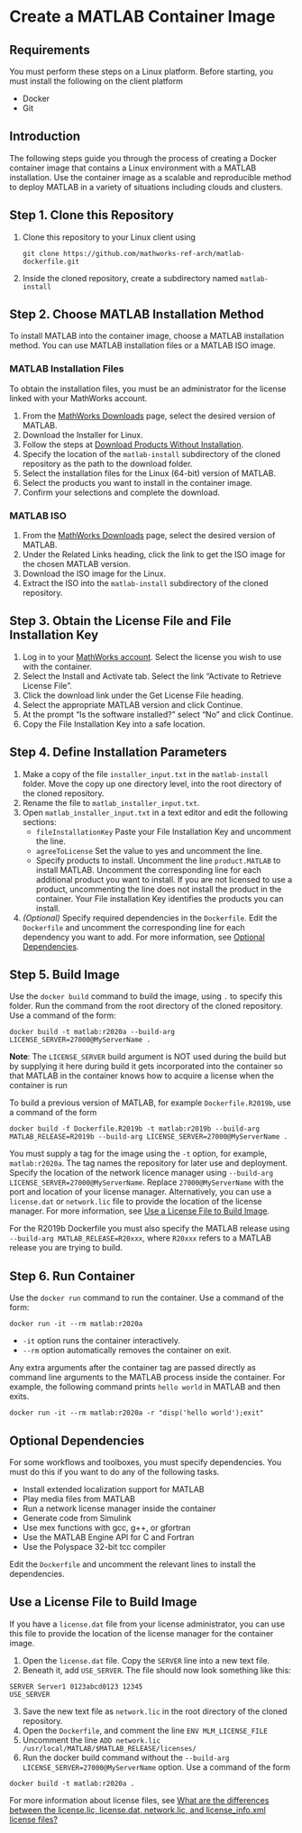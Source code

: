 # Create a MATLAB Container Image
## Requirements
You must perform these steps on a Linux platform.
Before starting, you must install the following on the client platform
- Docker
- Git

## Introduction
The following steps guide you through the process of creating a Docker container image that contains a Linux environment with a MATLAB installation. 
Use the container image as a scalable and reproducible method to deploy MATLAB in a variety of situations including clouds and clusters.

## Step 1. Clone this Repository
1. Clone this repository to your Linux client using 

    `git clone https://github.com/mathworks-ref-arch/matlab-dockerfile.git`
2. Inside the cloned repository, create a subdirectory named `matlab-install`

## Step 2. Choose MATLAB Installation Method
To install MATLAB into the container image, choose a MATLAB installation method. You can use MATLAB installation files or a MATLAB ISO image. 

### MATLAB Installation Files
To obtain the installation files, you must be an administrator for the license linked with your MathWorks account.
1. From the [MathWorks Downloads](https://www.mathworks.com/downloads/) page, select the desired version of MATLAB.
2. Download the Installer for Linux.
3. Follow the steps at [Download Products Without Installation](https://www.mathworks.com/help/install/ug/download-only.html). 
4. Specify the location of the `matlab-install` subdirectory of the cloned repository as the path to the download folder. 
5. Select the installation files for the Linux (64-bit) version of MATLAB. 
6. Select the products you want to install in the container image.
7. Confirm your selections and complete the download. 

### MATLAB ISO
1. From the [MathWorks Downloads](https://www.mathworks.com/downloads/) page, select the desired version of MATLAB.
2. Under the Related Links heading, click the link to get the ISO image for the chosen MATLAB version. 
3. Download the ISO image for the Linux.
4. Extract the ISO into the `matlab-install` subdirectory of the cloned repository.

## Step 3. Obtain the License File and File Installation Key
1. Log in to your [MathWorks account](https://www.mathworks.com/login). Select the license you wish to use with the container.
2. Select the Install and Activate tab. Select the link “Activate to Retrieve License File”.
3. Click the download link under the Get License File heading. 
4. Select the appropriate MATLAB version and click Continue.
5. At the prompt “Is the software installed?” select “No” and click Continue.
6. Copy the File Installation Key into a safe location.

## Step 4. Define Installation Parameters
1. Make a copy of the file `installer_input.txt` in the `matlab-install` folder. Move the copy up one directory level, into the root directory of the cloned repository.
2. Rename the file to `matlab_installer_input.txt`.
3. Open `matlab_installer_input.txt` in a text editor and edit the following sections:
    - `fileInstallationKey` Paste your File Installation Key and uncomment the line.
    - `agreeToLicense` Set the value to yes and uncomment the line.
    - Specify products to install. Uncomment the line `product.MATLAB` to install MATLAB. Uncomment the corresponding line for each additional product you want to install. If you are not licensed to use a product, uncommenting the line does not install the product in the container. Your File installation Key identifies the products you can install.
4.	*(Optional)* Specify required dependencies in the `Dockerfile`. Edit the `Dockerfile` and uncomment the corresponding line for each dependency you want to add. For more information, see [Optional Dependencies](#optional-dependencies).

## Step 5. Build Image
Use the `docker build` command to build the image, using ```.``` to specify this folder. Run the command from the root directory of the cloned repository. Use a command of the form:
```
docker build -t matlab:r2020a --build-arg LICENSE_SERVER=27000@MyServerName .
```
**Note**: The `LICENSE_SERVER` build argument is NOT used during the build but by supplying it here during build it gets
incorporated into the container so that MATLAB in the container knows how to acquire a license when the container is run

To build a previous version of MATLAB, for example `Dockerfile.R2019b`, use a command of the form 
```
docker build -f Dockerfile.R2019b -t matlab:r2019b --build-arg MATLAB_RELEASE=R2019b --build-arg LICENSE_SERVER=27000@MyServerName .
```
You must supply a tag for the image using the `-t` option, for example, `matlab:r2020a`. The tag names the repository for later use and deployment. 
Specify the location of the network licence manager using `--build-arg LICENSE_SERVER=27000@MyServerName`. Replace `27000@MyServerName` with the port and location of your license manager. Alternatively, you can use a `license.dat` or `network.lic` file to provide the location of the license manager. For more information, see [Use a License File to Build Image](#use-a-license-file-to-build-image).

For the R2019b Dockerfile you must also specify the MATLAB release using `--build-arg MATLAB_RELEASE=R20xxx`, where `R20xxx` refers to a MATLAB release you are trying to build. 

## Step 6. Run Container
Use the `docker run` command to run the container. Use a command of the form:
```
docker run -it --rm matlab:r2020a
```
- `-it` option runs the container interactively.
- `--rm` option automatically removes the container on exit.

Any extra arguments after the container tag are passed directly as command line arguments to the MATLAB process inside the container. For example, the following command prints `hello world` in MATLAB and then exits.
```
docker run -it --rm matlab:r2020a -r "disp('hello world');exit"
```

## Optional Dependencies
For some workflows and toolboxes, you must specify dependencies. You must do this if you want to do any of the following tasks.
- Install extended localization support for MATLAB
- Play media files from MATLAB
- Run a network license manager inside the container
- Generate code from Simulink
- Use mex functions with gcc, g++, or gfortran
- Use the MATLAB Engine API for C and Fortran
- Use the Polyspace 32-bit tcc compiler

Edit the `Dockerfile` and uncomment the relevant lines to install the dependencies.
## Use a License File to Build Image
If you have a `license.dat` file from your license administrator, you can use this file to provide the location of the license manager for the container image.
1. Open the `license.dat` file. Copy the `SERVER` line into a new text file. 
2. Beneath it, add `USE_SERVER`. The file should now look something like this:
```
SERVER Server1 0123abcd0123 12345
USE_SERVER
```
3. Save the new text file as `network.lic` in the root directory of the cloned repository.
4. Open the `Dockerfile`, and comment the line `ENV MLM_LICENSE_FILE`
5. Uncomment the line `ADD network.lic /usr/local/MATLAB/$MATLAB_RELEASE/licenses/`
6. Run the docker build command without the `--build-arg LICENSE_SERVER=27000@MyServerName` option. Use a command of the form
```
docker build -t matlab:r2020a .
```
For more information about license files, see [What are the differences between the license.lic, license.dat, network.lic, and license_info.xml license files?](https://www.mathworks.com/matlabcentral/answers/116637-what-are-the-differences-between-the-license-lic-license-dat-network-lic-and-license_info-xml-lic)
